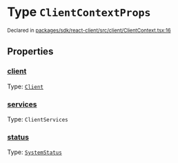 # Type `ClientContextProps`
<sub>Declared in [packages/sdk/react-client/src/client/ClientContext.tsx:16](https://github.com/dxos/dxos/blob/main/packages/sdk/react-client/src/client/ClientContext.tsx#L16)</sub>




## Properties
### [client](https://github.com/dxos/dxos/blob/main/packages/sdk/react-client/src/client/ClientContext.tsx#L17)
Type: <code>[Client](/api/@dxos/react-client/classes/Client)</code>

### [services](https://github.com/dxos/dxos/blob/main/packages/sdk/react-client/src/client/ClientContext.tsx#L20)
Type: <code>ClientServices</code>

### [status](https://github.com/dxos/dxos/blob/main/packages/sdk/react-client/src/client/ClientContext.tsx#L22)
Type: <code>[SystemStatus](/api/@dxos/react-client/enums#SystemStatus)</code>